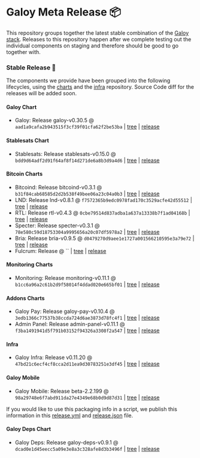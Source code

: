 # Galoy Meta Release 📦

This repository groups together the latest stable combination of the [Galoy stack](https://github.com/GaloyMoney/awesome-galoy#tech-components).
Releases to this repository happen after we complete testing out the individual components on staging and therefore should be good to go together with.

### Stable Release 🎉

The components we provide have been grouped into the following lifecycles, using the [charts](https://github.com/GaloyMoney/charts) and the [infra](https://github.com/GaloyMoney/galoy-infra) repository.
Source Code diff for the releases will be added soon.

#### Galoy Chart
- Galoy: Release galoy-v0.30.5 @ `aad1a9cafa2b943515f3cf39f01cfa62f2be53ba` | [tree](https://github.com/GaloyMoney/charts/tree/aad1a9cafa2b943515f3cf39f01cfa62f2be53ba/charts/galoy) | [release](https://github.com/GaloyMoney/charts/releases/tag/galoy-v0.30.5)

#### Stablesats Chart
- Stablesats: Release stablesats-v0.15.0 @ `bdd9d64adf2d91f64af8f14d271de6a8b3d9a4d6` | [tree](https://github.com/GaloyMoney/charts/tree/bdd9d64adf2d91f64af8f14d271de6a8b3d9a4d6/charts/stablesats) | [release](https://github.com/GaloyMoney/charts/releases/tag/stablesats-v0.15.0)

#### Bitcoin Charts
- Bitcoind: Release bitcoind-v0.3.1 @ `b31f84cab68585d2d2b538f49bee06a23c04a0b3` | [tree](https://github.com/GaloyMoney/charts/tree/b31f84cab68585d2d2b538f49bee06a23c04a0b3/charts/bitcoind) | [release](https://github.com/GaloyMoney/charts/releases/tag/bitcoind-v0.3.1)
- LND: Release lnd-v0.8.1 @ `f7572365b9edc0978fad170c3529acfe42d55512` | [tree](https://github.com/GaloyMoney/charts/tree/f7572365b9edc0978fad170c3529acfe42d55512/charts/lnd) | [release](https://github.com/GaloyMoney/charts/releases/tag/lnd-v0.8.1)
- RTL: Release rtl-v0.4.3 @ `0cbe79514d837adba1a637a13338b7f1ad04168b` | [tree](https://github.com/GaloyMoney/charts/tree/0cbe79514d837adba1a637a13338b7f1ad04168b/charts/rtl) | [release](https://github.com/GaloyMoney/charts/releases/tag/rtl-v0.4.3)
- Specter: Release specter-v0.3.1 @ `78e580c59d18753304a9995656a20c07df5978a2` | [tree](https://github.com/GaloyMoney/charts/tree/78e580c59d18753304a9995656a20c07df5978a2/charts/specter) | [release](https://github.com/GaloyMoney/charts/releases/tag/specter-v0.3.1)
- Bria: Release bria-v0.9.5 @ `d0479270d9aee1e1727a001566210595e3a79e72` | [tree](https://github.com/GaloyMoney/charts/tree/d0479270d9aee1e1727a001566210595e3a79e72/charts/bria) | [release](https://github.com/GaloyMoney/charts/releases/tag/bria-v0.9.5)
- Fulcrum: Release  @ `` | [tree](https://github.com/GaloyMoney/charts/tree//charts/fulcrum) | [release](https://github.com/GaloyMoney/charts/releases/tag/)

#### Monitoring Charts
- Monitoring: Release monitoring-v0.11.1 @ `b1cc6a96a2c61b2d9f58014f4ddad020e665bf01` | [tree](https://github.com/GaloyMoney/charts/tree/b1cc6a96a2c61b2d9f58014f4ddad020e665bf01/charts/monitoring) | [release](https://github.com/GaloyMoney/charts/releases/tag/monitoring-v0.11.1)

#### Addons Charts
- Galoy Pay: Release galoy-pay-v0.10.4 @ `3edb1366c77537b38ccda724d6ae3873d78fc4f1` | [tree](https://github.com/GaloyMoney/charts/tree/3edb1366c77537b38ccda724d6ae3873d78fc4f1/charts/galoy-pay) | [release](https://github.com/GaloyMoney/charts/releases/tag/galoy-pay-v0.10.4)
- Admin Panel: Release admin-panel-v0.11.1 @ `f3ba1491941d5f791b03152f94326a3308f2a547` | [tree](https://github.com/GaloyMoney/charts/tree/f3ba1491941d5f791b03152f94326a3308f2a547/charts/admin-panel) | [release](https://github.com/GaloyMoney/charts/releases/tag/admin-panel-v0.11.1)

#### Infra

- Galoy Infra: Release v0.11.20 @ `47bd21c6ecf4cf8cca2d11ea9d30783251e3df45` | [tree](https://github.com/GaloyMoney/galoy-infra/tree/47bd21c6ecf4cf8cca2d11ea9d30783251e3df45) | [release](https://github.com/GaloyMoney/galoy-infra/releases/tag/v0.11.20)

#### Galoy Mobile

- Galoy Mobile: Release beta-2.2.199 @ `98a29748e6f7abd911da27e4349e68b0d9d87d31` | [tree](https://github.com/GaloyMoney/galoy-mobile/tree/98a29748e6f7abd911da27e4349e68b0d9d87d31) | [release](https://github.com/GaloyMoney/galoy-mobile/releases/tag/beta-2.2.199)

If you would like to use this packaging info in a script, we publish this information in this [release.yml](./release.yml) and [release.json](./release.json) file.

#### Galoy Deps Chart
- Galoy Deps: Release galoy-deps-v0.9.1 @ `dcad0e1d45eecc5a09e3e8a3c328afe8d3b3496f` | [tree](https://github.com/GaloyMoney/charts/tree/dcad0e1d45eecc5a09e3e8a3c328afe8d3b3496f/charts/galoy-deps) | [release](https://github.com/GaloyMoney/charts/releases/tag/galoy-deps-v0.9.1)

